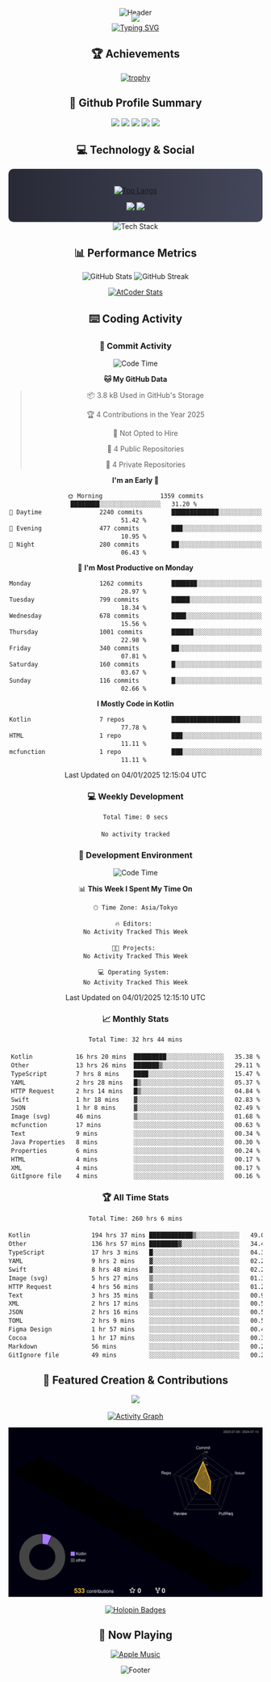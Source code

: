 <div align="center">
  
![Header](https://capsule-render.vercel.app/api?type=waving&color=gradient&customColorList=12&height=300&section=header&text=Welcome%20to%20Batapii's%20Universe&fontSize=50&animation=fadeIn&fontAlignY=40&desc=Android%20Developer%20|%20Kotlin%20LOVE%20)

<div style="margin-top: -20px;">
  <img src="https://readme-typing-svg.herokuapp.com/?lines=Crafting+Android+Experiences;Building+Tomorrow's+Apps+Today;Always+Learning,+Always+Growing&font=Fira%20Code&center=true&width=440&height=45&color=f75c7e&vCenter=true&size=22&pause=1000">
</div>

<a href="https://git.io/typing-svg">
  <img src="https://readme-typing-svg.demolab.com?font=Fira+Code&weight=600&size=28&duration=4000&pause=1000&center=true&vCenter=true&width=800&lines=Hey+there!+I'm+Batapii+%F0%9F%91%8B;Android+Developer+from+Japan+%F0%9F%87%AF%F0%9F%87%B5" alt="Typing SVG" />
</a>

## 🏆 Achievements

[![trophy](https://github-profile-trophy.vercel.app/?username=batapii&theme=onestar&no-frame=true&no-bg=true&column=8&rank=SECRET,SSS,SS,S,AAA,AA,A,B,C,?&margin-w=10&margin-h=10)](https://github.com/ryo-ma/github-profile-trophy)

## 🎯 Github Profile Summary

<div align="center">
  <img src="http://github-profile-summary-cards.vercel.app/api/cards/profile-details?username=batapii&theme=radical" />
  <img src="http://github-profile-summary-cards.vercel.app/api/cards/repos-per-language?username=batapii&theme=radical" />
  <img src="http://github-profile-summary-cards.vercel.app/api/cards/most-commit-language?username=batapii&theme=radical" />
  <img src="http://github-profile-summary-cards.vercel.app/api/cards/stats?username=batapii&theme=radical" />
  <img src="http://github-profile-summary-cards.vercel.app/api/cards/productive-time?username=batapii&theme=radical" />
</div>

## 💻 Technology & Social

<div align="center" style="background: linear-gradient(to right, #282A36, #44475A); padding: 20px; border-radius: 10px;">

[![Top Langs](https://github-readme-stats.vercel.app/api/top-langs/?username=batapii
)](https://github.com/anuraghazra/github-readme-stats)

<div style="margin-top: 15px">
<a href="https://github.com/batapii"><img src="https://img.shields.io/github/followers/batapii?style=for-the-badge&logo=github&label=Follow&color=ff6e96&labelColor=282A36"/></a>
<a href="https://twitter.com/batapii3939"><img src="https://img.shields.io/twitter/follow/batapii?style=for-the-badge&logo=twitter&color=1DA1F2&labelColor=282A36&label= Twitter"/></a>
</div>

</div>

<div align="center">
<img src="https://github-readme-tech-stack.vercel.app/api/cards?title=Tech+Stack&align=center&titleAlign=center&fontSize=20&lineHeight=10&lineCount=4&theme=github_dark&width=800&bg=%230D1117&badge=%23161B22&border=%2321262D&titleColor=%2358A6FF&line1=kotlin%2Ckotlin%2C0095D5%3Bandroid%2Candroid%2C00ff00%3Bjetpackcompose%2Cjetpack%2C4285F4%3B&line2=swift%2Cswift%2CFA7343%3Bfirebase%2Cfirebase%2CFFCA28%3Bgithub%2Cgithub%2C181717%3B&line3=typescript%2Ctypescript%2C3178C6%3Bgraphql%2Cgraphql%2CE10098%3Bsupabase%2Csupabase%2C3FCF8E%3B&line4=gradle%2Cgradle%2C02303A%3Bgitkraken%2Cgitkraken%2C179287%3Bpostman%2Cpostman%2CFF6C37%3B" alt="Tech Stack" />
</div>



## 📊 Performance Metrics

<div align="center">

![GitHub Stats](https://github-readme-stats.vercel.app/api?username=batapii&show_icons=true&theme=radical&hide_border=true&bg_color=0D1117)
![GitHub Streak](https://github-readme-streak-stats.herokuapp.com/?user=batapii&theme=radical&hide_border=true&background=0D1117)

[![AtCoder Stats](https://atcoder-readme-stats.vercel.app/stats/batapii3939?theme=dark&show_history=5&width=495)](https://github.com/iwbc-mzk/atcoder-readme-stats)

</div>

## ⌨️ Coding Activity

### 🌟 Commit Activity
<!--START_SECTION:commit-stats-->
![Code Time](http://img.shields.io/badge/Code%20Time-398%20hrs%2024%20mins-blue)

**🐱 My GitHub Data** 

> 📦 3.8 kB Used in GitHub's Storage 
 > 
> 🏆 4 Contributions in the Year 2025
 > 
> 🚫 Not Opted to Hire
 > 
> 📜 4 Public Repositories 
 > 
> 🔑 4 Private Repositories 
 > 
**I'm an Early 🐤** 

```text
🌞 Morning                1359 commits        ████████░░░░░░░░░░░░░░░░░   31.20 % 
🌆 Daytime                2240 commits        █████████████░░░░░░░░░░░░   51.42 % 
🌃 Evening                477 commits         ███░░░░░░░░░░░░░░░░░░░░░░   10.95 % 
🌙 Night                  280 commits         ██░░░░░░░░░░░░░░░░░░░░░░░   06.43 % 
```
📅 **I'm Most Productive on Monday** 

```text
Monday                   1262 commits        ███████░░░░░░░░░░░░░░░░░░   28.97 % 
Tuesday                  799 commits         █████░░░░░░░░░░░░░░░░░░░░   18.34 % 
Wednesday                678 commits         ████░░░░░░░░░░░░░░░░░░░░░   15.56 % 
Thursday                 1001 commits        ██████░░░░░░░░░░░░░░░░░░░   22.98 % 
Friday                   340 commits         ██░░░░░░░░░░░░░░░░░░░░░░░   07.81 % 
Saturday                 160 commits         █░░░░░░░░░░░░░░░░░░░░░░░░   03.67 % 
Sunday                   116 commits         █░░░░░░░░░░░░░░░░░░░░░░░░   02.66 % 
```


**I Mostly Code in Kotlin** 

```text
Kotlin                   7 repos             ███████████████████░░░░░░   77.78 % 
HTML                     1 repo              ███░░░░░░░░░░░░░░░░░░░░░░   11.11 % 
mcfunction               1 repo              ███░░░░░░░░░░░░░░░░░░░░░░   11.11 % 
```




 Last Updated on 04/01/2025 12:15:04 UTC
<!--END_SECTION:commit-stats-->

### 💻 Weekly Development
<!--START_SECTION:wakatime-->

```txt
Total Time: 0 secs

No activity tracked
```

<!--END_SECTION:wakatime-->

### 🔨 Development Environment
<!--START_SECTION:dev-stats-->
![Code Time](http://img.shields.io/badge/Code%20Time-398%20hrs%2024%20mins-blue)

📊 **This Week I Spent My Time On** 

```text
🕑︎ Time Zone: Asia/Tokyo

🔥 Editors: 
No Activity Tracked This Week

🐱‍💻 Projects: 
No Activity Tracked This Week

💻 Operating System: 
No Activity Tracked This Week
```


 Last Updated on 04/01/2025 12:15:10 UTC
<!--END_SECTION:dev-stats-->

### 📈 Monthly Stats
<!--START_SECTION:wakamonth-->

```txt
Total Time: 32 hrs 44 mins

Kotlin            16 hrs 20 mins  █████████░░░░░░░░░░░░░░░░   35.38 %
Other             13 hrs 26 mins  ███████▒░░░░░░░░░░░░░░░░░   29.11 %
TypeScript        7 hrs 8 mins    ████░░░░░░░░░░░░░░░░░░░░░   15.47 %
YAML              2 hrs 28 mins   █▒░░░░░░░░░░░░░░░░░░░░░░░   05.37 %
HTTP Request      2 hrs 14 mins   █▒░░░░░░░░░░░░░░░░░░░░░░░   04.84 %
Swift             1 hr 18 mins    ▓░░░░░░░░░░░░░░░░░░░░░░░░   02.83 %
JSON              1 hr 8 mins     ▓░░░░░░░░░░░░░░░░░░░░░░░░   02.49 %
Image (svg)       46 mins         ▒░░░░░░░░░░░░░░░░░░░░░░░░   01.68 %
mcfunction        17 mins         ░░░░░░░░░░░░░░░░░░░░░░░░░   00.63 %
Text              9 mins          ░░░░░░░░░░░░░░░░░░░░░░░░░   00.34 %
Java Properties   8 mins          ░░░░░░░░░░░░░░░░░░░░░░░░░   00.30 %
Properties        6 mins          ░░░░░░░░░░░░░░░░░░░░░░░░░   00.24 %
HTML              4 mins          ░░░░░░░░░░░░░░░░░░░░░░░░░   00.17 %
XML               4 mins          ░░░░░░░░░░░░░░░░░░░░░░░░░   00.17 %
GitIgnore file    4 mins          ░░░░░░░░░░░░░░░░░░░░░░░░░   00.16 %
```

<!--END_SECTION:wakamonth-->

### 🏆 All Time Stats
<!--START_SECTION:wakaalltime-->

```txt
Total Time: 260 hrs 6 mins

Kotlin                 194 hrs 37 mins ████████████▒░░░░░░░░░░░░   49.02 %
Other                  136 hrs 57 mins ████████▓░░░░░░░░░░░░░░░░   34.49 %
TypeScript             17 hrs 3 mins   █░░░░░░░░░░░░░░░░░░░░░░░░   04.30 %
YAML                   9 hrs 2 mins    ▓░░░░░░░░░░░░░░░░░░░░░░░░   02.28 %
Swift                  8 hrs 48 mins   ▓░░░░░░░░░░░░░░░░░░░░░░░░   02.22 %
Image (svg)            5 hrs 27 mins   ▒░░░░░░░░░░░░░░░░░░░░░░░░   01.37 %
HTTP Request           4 hrs 56 mins   ▒░░░░░░░░░░░░░░░░░░░░░░░░   01.25 %
Text                   3 hrs 35 mins   ▒░░░░░░░░░░░░░░░░░░░░░░░░   00.90 %
XML                    2 hrs 17 mins   ░░░░░░░░░░░░░░░░░░░░░░░░░   00.58 %
JSON                   2 hrs 16 mins   ░░░░░░░░░░░░░░░░░░░░░░░░░   00.57 %
TOML                   2 hrs 9 mins    ░░░░░░░░░░░░░░░░░░░░░░░░░   00.54 %
Figma Design           1 hr 57 mins    ░░░░░░░░░░░░░░░░░░░░░░░░░   00.49 %
Cocoa                  1 hr 17 mins    ░░░░░░░░░░░░░░░░░░░░░░░░░   00.32 %
Markdown               56 mins         ░░░░░░░░░░░░░░░░░░░░░░░░░   00.24 %
GitIgnore file         49 mins         ░░░░░░░░░░░░░░░░░░░░░░░░░   00.21 %
```

<!--END_SECTION:wakaalltime-->


## 🌟 Featured Creation & Contributions

<div align="center">
  <a href="https://github.com/batapii/ToDoSNS">
    <img src="https://github-readme-stats.vercel.app/api/pin/?username=batapii&repo=ToDoSNS&theme=radical&hide_border=true&bg_color=0D1117" />
  </a>

[![Activity Graph](https://github-readme-activity-graph.vercel.app/graph?username=batapii&custom_title=Contribution%20Graph&hide_border=true&theme=radical&bg_color=0D1117)](https://github.com/ashutosh00710/github-readme-activity-graph)

![3D Contrib](./profile-3d-contrib/profile-night-rainbow.svg)

[![Holopin Badges](https://holopin.me/batapii)](https://holopin.io/@batapii)

</div>

## 🎵 Now Playing

<div align="center">
  
[![Apple Music](https://music-profile.rayriffy.com/theme/dark.svg?uid=001005.6598667d2ffd4a10a4f429edd0ba24c4.1156)](https://github.com/rayriffy/apple-music-github-profile)

</div>

![Footer](https://capsule-render.vercel.app/api?type=waving&color=gradient&customColorList=12&height=100&section=footer)

</div>
